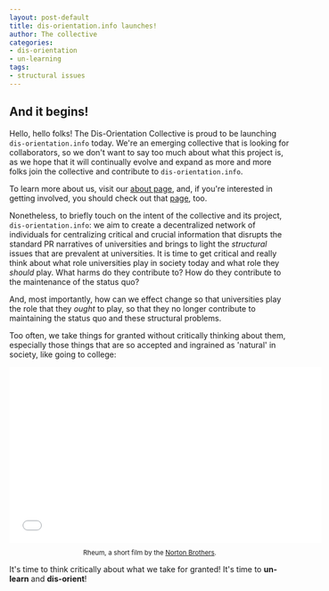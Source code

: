 ```yaml
---
layout: post-default
title: dis-orientation.info launches!
author: The collective
categories:
- dis-orientation
- un-learning
tags:
- structural issues
---
```


## And it begins!

Hello, hello folks! The Dis-Orientation Collective is proud to be launching `dis-orientation.info` today. We're an emerging collective that is looking for collaborators, so we don't want to say too much about what this project is, as we hope that it will continually evolve and expand as more and more folks join the collective and contribute to `dis-orientation.info`.

To learn more about us, visit our [about page][about], and, if you're interested in getting involved, you should check out that [page][involved], too.

Nonetheless, to briefly touch on the intent of the collective and its project, `dis-orientation.info`: we aim to create a decentralized network of individuals for centralizing critical and crucial information that disrupts the standard PR narratives of universities and brings to light the *structural* issues that are prevalent at universities. It is time to get critical and really think about what role universities play in society today and what role they *should* play. What harms do they contribute to? How do they contribute to the maintenance of the status quo? <!-- more -->

And, most importantly, how can we effect change so that universities play the role that they *ought* to play, so that they no longer contribute to maintaining the status quo and these structural problems.

Too often, we take things for granted without critically thinking about them, especially those things that are so accepted and ingrained as 'natural' in society, like going to college:

<iframe style="display:block;margin:0 auto;" width="560" height="315" src="//www.youtube.com/embed/DH0FYpIyJ0E" frameborder="0" allowfullscreen></iframe>

<p style="text-align:center;font-size:smaller;">Rheum, a short film by the <a href="http://www.thenortonbrothers.com/">Norton Brothers</a>.</p>

It's time to think critically about what we take for granted! It's time to **un-learn** and **dis-orient**!

[about]: http://dis-orientation.info/about/
[involved]: http://dis-orientation.info/involved/